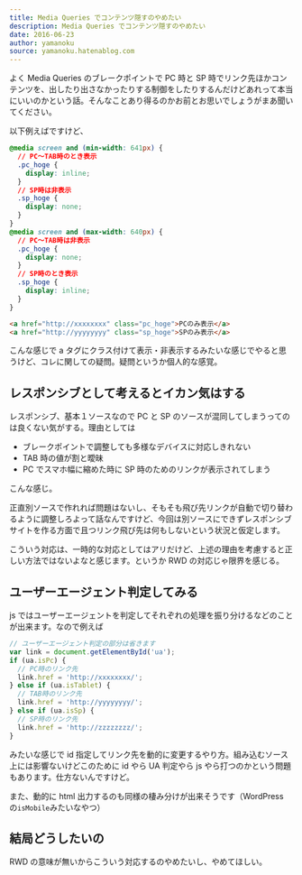 ```yaml
---
title: Media Queries でコンテンツ隠すのやめたい
description: Media Queries でコンテンツ隠すのやめたい
date: 2016-06-23
author: yamanoku
source: yamanoku.hatenablog.com
---
```


よく Media Queries のブレークポイントで PC 時と SP 時でリンク先ほかコンテンツを、出したり出さなかったりする制御をしたりするんだけどあれって本当にいいのかという話。そんなことあり得るのかお前とお思いでしょうがまあ聞いてください。

以下例えばですけど、

```css
@media screen and (min-width: 641px) {
  // PC〜TAB時のとき表示
  .pc_hoge {
    display: inline;
  }
  // SP時は非表示
  .sp_hoge {
    display: none;
  }
}
@media screen and (max-width: 640px) {
  // PC〜TAB時は非表示
  .pc_hoge {
    display: none;
  }
  // SP時のとき表示
  .sp_hoge {
    display: inline;
  }
}
```

```html
<a href="http://xxxxxxxx" class="pc_hoge">PCのみ表示</a>
<a href="http://yyyyyyyy" class="sp_hoge">SPのみ表示</a>
```

こんな感じで a タグにクラス付けて表示・非表示するみたいな感じでやると思うけど、コレに関しての疑問。疑問というか個人的な感覚。

## レスポンシブとして考えるとイカン気はする

レスポンシブ、基本１ソースなので PC と SP のソースが混同してしまうってのは良くない気がする。理由としては

- ブレークポイントで調整しても多様なデバイスに対応しきれない
- TAB 時の値が割と曖昧
- PC でスマホ幅に縮めた時に SP 時のためのリンクが表示されてしまう

こんな感じ。

正直別ソースで作れれば問題はないし、そもそも飛び先リンクが自動で切り替わるように調整しろよって話なんですけど、今回は別ソースにできずレスポンシブサイトを作る方面で且つリンク飛び先は何もしないという状況と仮定します。

こういう対応は、一時的な対応としてはアリだけど、上述の理由を考慮すると正しい方法ではないよなと感じます。というか RWD の対応じゃ限界を感じる。

## ユーザーエージェント判定してみる

js ではユーザーエージェントを判定してそれぞれの処理を振り分けるなどのことが出来ます。なので例えば

```js
// ユーザーエージェント判定の部分は省きます
var link = document.getElementById('ua');
if (ua.isPc) {
  // PC時のリンク先
  link.href = 'http://xxxxxxxx/';
} else if (ua.isTablet) {
  // TAB時のリンク先
  link.href = 'http://yyyyyyyy/';
} else if (ua.isSp) {
  // SP時のリンク先
  link.href = 'http://zzzzzzzz/';
}
```

みたいな感じで id 指定してリンク先を動的に変更するやり方。組み込むソース上には影響ないけどこのために id やら UA 判定やら js やら打つのかという問題もあります。仕方ないんですけど。

また、動的に html 出力するのも同様の棲み分けが出来そうです（WordPress の`isMobile`みたいなやつ）

## 結局どうしたいの

RWD の意味が無いからこういう対応するのやめたいし、やめてほしい。
